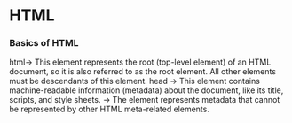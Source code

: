 # HTML

### Basics of HTML

html→ This element represents the root (top-level element) of an HTML document, so it is also referred to as the root element. All other elements must be descendants of this element.
head → This element contains machine-readable information (metadata) about the document, like its title, scripts, and style sheets.
<meta> -> The <meta> element represents metadata that cannot be represented by other HTML meta-related elements.
<title> -> The <title> element defines the document's title that is shown in a browser's title bar or a page's tab.
<body> -> The <body> element represents the content of an HTML document. There can be only one <body> element in a document.

```html
<!DOCTYPE html>  <!-- Defines HTML version(HTML5) -->
<html lang="en">  <!-- Parent of all HTML tags / Root element | lang -> used for defining language of HTML file -->
<head>  <!-- Parent element of all meta deta tags  -->
    <meta charset="UTF-8">
    <meta name="viewport" content="width=device-width, initial-scale=1.0">
    <title>Document</title>  <!-- Defines title of the website -->
</head>
<body>  <!-- Parent of all content tags -->
    <h1>Hello World!</h1>  <!-- Heading tag -->
</body>
</html>
```